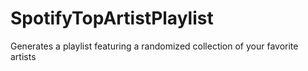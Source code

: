 # SpotifyTopArtistPlaylist
Generates a playlist featuring a randomized collection of your favorite artists
